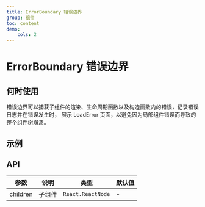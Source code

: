 ```yaml
---
title: ErrorBoundary 错误边界
group: 组件
toc: content
demo:
    cols: 2
---
```


# ErrorBoundary 错误边界

## 何时使用

错误边界可以捕获子组件的渲染、生命周期函数以及构造函数内的错误，记录错误日志并在错误发生时， 展示 LoadError 页面，以避免因为局部组件错误而导致的整个组件树崩溃。

## 示例

<code src="./demos/basic.tsx" iframe="true"></code>

## API

| 参数     | 说明   | 类型              | 默认值 |
| -------- | ------ | ----------------- | ------ |
| children | 子组件 | `React.ReactNode` | -      |
